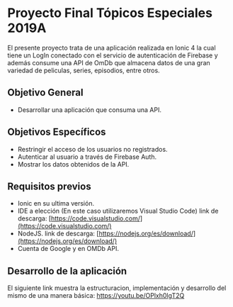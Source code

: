 # Proyecto Final Tópicos Especiales 2019A

El presente proyecto trata de una aplicación realizada en Ionic 4 la cual tiene un LogIn conectado con el servicio de autenticación de Firebase y además consume una API de OmDb que almacena datos de una gran variedad de peliculas, series, episodios, entre otros.

## Objetivo General

 - Desarrollar una aplicación que consuma una API.

## Objetivos Específicos

 - Restringir el acceso de los usuarios no registrados.
 - Autenticar al usuario a través de Firebase Auth.
 - Mostrar los datos obtenidos de la API. 

## Requisitos previos

 - Ionic en su ultima versión.
 - IDE a elección (En este caso utilizaremos Visual Studio Code)
link de descarga:  [https://code.visualstudio.com/](https://code.visualstudio.com/)
 - NodeJS.
link de descarga: [https://nodejs.org/es/download/](https://nodejs.org/es/download/)
 - Cuenta de Google y en OMDb API.


## Desarrollo de la aplicación

El siguiente link muestra la estructuracion, implementación y desarrollo del mismo de una manera básica: https://youtu.be/OPlxh0lgT2Q

